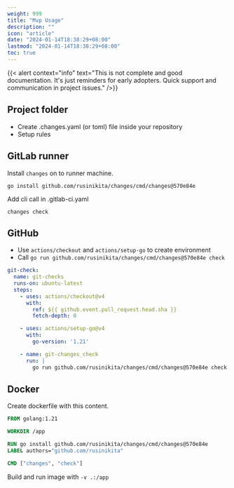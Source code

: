 ```yaml
---
weight: 999
title: "Mvp Usage"
description: ""
icon: "article"
date: "2024-01-14T18:38:29+08:00"
lastmod: "2024-01-14T18:38:29+08:00"
toc: true
---
```


{{< alert context="info" text="This is not complete and good documentation. It's just reminders for early adopters.
Quick support and communication in project issues." />}}

## Project folder

- Create .changes.yaml (or toml) file inside your repository
- Setup rules

## GitLab runner

Install `changes` on to runner machine.

```
go install github.com/rusinikita/changes/cmd/changes@570e84e
```

Add cli call in .gitlab-ci.yaml

```
changes check
```

## GitHub

- Use `actions/checkout` and `actions/setup-go` to create environment
- Call `go run github.com/rusinikita/changes/cmd/changes@570e84e check`

```yaml
git-check:
  name: git-checks
  runs-on: ubuntu-latest
  steps:
    - uses: actions/checkout@v4
      with:
        ref: ${{ github.event.pull_request.head.sha }}
        fetch-depth: 0

    - uses: actions/setup-go@v4
      with:
        go-version: '1.21'

    - name: git-changes_check
      run: |
        go run github.com/rusinikita/changes/cmd/changes@570e84e check
```

## Docker

Create dockerfile with this content.

```dockerfile
FROM golang:1.21

WORKDIR /app

RUN go install github.com/rusinikita/changes/cmd/changes@570e84e
LABEL authors="github.com/rusinikita"

CMD ["changes", "check"]
```

Build and run image with `-v .:/app`
